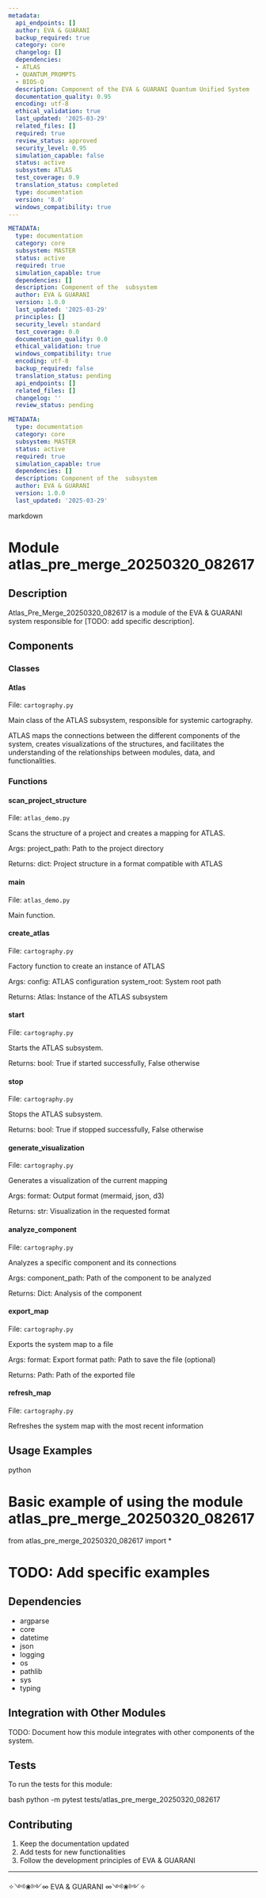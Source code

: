 ```yaml
---
metadata:
  api_endpoints: []
  author: EVA & GUARANI
  backup_required: true
  category: core
  changelog: []
  dependencies:
  - ATLAS
  - QUANTUM_PROMPTS
  - BIOS-Q
  description: Component of the EVA & GUARANI Quantum Unified System
  documentation_quality: 0.95
  encoding: utf-8
  ethical_validation: true
  last_updated: '2025-03-29'
  related_files: []
  required: true
  review_status: approved
  security_level: 0.95
  simulation_capable: false
  status: active
  subsystem: ATLAS
  test_coverage: 0.9
  translation_status: completed
  type: documentation
  version: '8.0'
  windows_compatibility: true
---
```

```yaml
METADATA:
  type: documentation
  category: core
  subsystem: MASTER
  status: active
  required: true
  simulation_capable: true
  dependencies: []
  description: Component of the  subsystem
  author: EVA & GUARANI
  version: 1.0.0
  last_updated: '2025-03-29'
  principles: []
  security_level: standard
  test_coverage: 0.0
  documentation_quality: 0.0
  ethical_validation: true
  windows_compatibility: true
  encoding: utf-8
  backup_required: false
  translation_status: pending
  api_endpoints: []
  related_files: []
  changelog: ''
  review_status: pending
```

```yaml
METADATA:
  type: documentation
  category: core
  subsystem: MASTER
  status: active
  required: true
  simulation_capable: true
  dependencies: []
  description: Component of the  subsystem
  author: EVA & GUARANI
  version: 1.0.0
  last_updated: '2025-03-29'
```

markdown
# Module atlas_pre_merge_20250320_082617

## Description

Atlas_Pre_Merge_20250320_082617 is a module of the EVA & GUARANI system responsible for [TODO: add specific description].

## Components

### Classes

#### Atlas

File: `cartography.py`

Main class of the ATLAS subsystem, responsible for systemic cartography.

ATLAS maps the connections between the different components of the system,
creates visualizations of the structures, and facilitates the understanding of the relationships
between modules, data, and functionalities.

### Functions

#### scan_project_structure

File: `atlas_demo.py`

Scans the structure of a project and creates a mapping for ATLAS.

Args:
    project_path: Path to the project directory
    
Returns:
    dict: Project structure in a format compatible with ATLAS

#### main

File: `atlas_demo.py`

Main function.

#### create_atlas

File: `cartography.py`

Factory function to create an instance of ATLAS

Args:
    config: ATLAS configuration
    system_root: System root path
    
Returns:
    Atlas: Instance of the ATLAS subsystem

#### start

File: `cartography.py`

Starts the ATLAS subsystem.

Returns:
    bool: True if started successfully, False otherwise

#### stop

File: `cartography.py`

Stops the ATLAS subsystem.

Returns:
    bool: True if stopped successfully, False otherwise

#### generate_visualization

File: `cartography.py`

Generates a visualization of the current mapping

Args:
    format: Output format (mermaid, json, d3)
    
Returns:
    str: Visualization in the requested format

#### analyze_component

File: `cartography.py`

Analyzes a specific component and its connections

Args:
    component_path: Path of the component to be analyzed
    
Returns:
    Dict: Analysis of the component

#### export_map

File: `cartography.py`

Exports the system map to a file

Args:
    format: Export format
    path: Path to save the file (optional)
    
Returns:
    Path: Path of the exported file

#### refresh_map

File: `cartography.py`

Refreshes the system map with the most recent information

## Usage Examples

python
# Basic example of using the module atlas_pre_merge_20250320_082617
from atlas_pre_merge_20250320_082617 import *

# TODO: Add specific examples


## Dependencies

- argparse
- core
- datetime
- json
- logging
- os
- pathlib
- sys
- typing

## Integration with Other Modules

TODO: Document how this module integrates with other components of the system.

## Tests

To run the tests for this module:

bash
python -m pytest tests/atlas_pre_merge_20250320_082617


## Contributing

1. Keep the documentation updated
2. Add tests for new functionalities
3. Follow the development principles of EVA & GUARANI

---

✧༺❀༻∞ EVA & GUARANI ∞༺❀༻✧